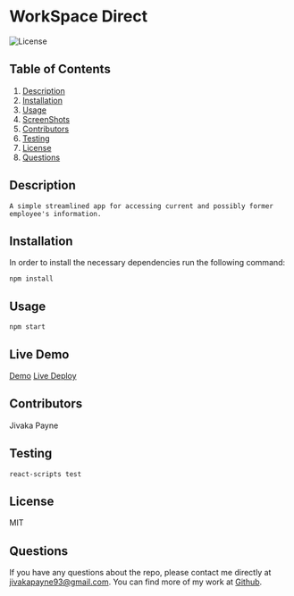 # WorkSpace Direct

![License](https://img.shields.io/badge/license-MIT-blue.svg)

## Table of Contents

1. [Description](#projectDescription)
2. [Installation](#installation)
3. [Usage](#usage)
4. [ScreenShots](#screenshots)
5. [Contributors](#contributors)
6. [Testing](#testing)
7. [License](#license)
8. [Questions](#questions)

## Description

```
A simple streamlined app for accessing current and possibly former employee's information.
```

## Installation

In order to install the necessary dependencies run the following command:

```
npm install
```

## Usage

```
npm start
```

## Live Demo

[Demo](https://drive.google.com/file/d/1dXnrnCqGmocpRgnV1WI84wKU_OCdCR0v/view?usp=sharing)
[Live Deploy](https://workspacedirect.herokuapp.com)

## Contributors

Jivaka Payne

## Testing

```
react-scripts test
```

## License

MIT

## Questions

If you have any questions about the repo, please contact me directly at jivakapayne93@gmail.com. You can find more of my work at [Github](https://github.com/Nsilo/).
